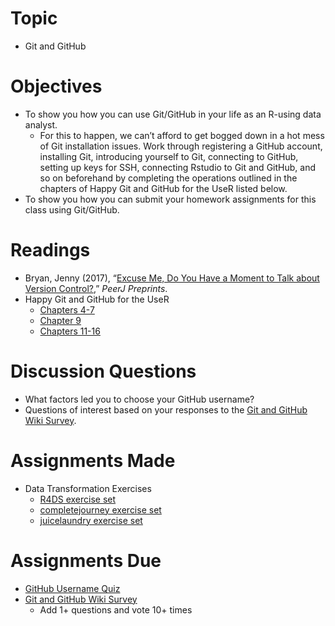 # Topic

* Git and GitHub

# Objectives

* To show you how you can use Git/GitHub in your life as an R-using data
analyst.
   + For this to happen, we can’t afford to get bogged down in a hot mess of Git
   installation issues. Work through registering a GitHub account, installing
   Git, introducing yourself to Git, connecting to GitHub, setting up keys for
   SSH, connecting Rstudio to Git and GitHub, and so on beforehand by completing
   the operations outlined in the chapters of Happy Git and GitHub for the UseR
   listed below.
* To show you how you can submit your homework assignments for this class using Git/GitHub.

# Readings

* Bryan, Jenny (2017), “[Excuse Me, Do You Have a Moment to Talk about Version
Control?][bryan 2017],” _PeerJ Preprints_.
* Happy Git and GitHub for the UseR
   + [Chapters 4-7][happy git 4]
   + [Chapter 9][happy git 9]
   + [Chapters 11-16][happy git 11]

# Discussion Questions

* What factors led you to choose your GitHub username?
* Questions of interest based on your responses to the [Git and GitHub Wiki
Survey].

# Assignments Made

* Data Transformation Exercises
   + [R4DS exercise set][r4ds exercises]
   + [completejourney exercise set][completejourney exercises]
   + [juicelaundry exercise set][juicelaundry exercises]

# Assignments Due

* [GitHub Username Quiz]
* [Git and GitHub Wiki Survey]
   + Add 1+ questions and vote 10+ times

[bryan 2017]: https://peerj.com/preprints/3159/
[completejourney exercises]: https://github.com/GCOM7140/completejourney-exercises/blob/master/exercises/01-data-transformation-exercises.md#data-transformation-exercises
[git and github wiki survey]: https://www.allourideas.org/GCOM-7140-git-github
[github username quiz]: https://goo.gl/forms/bVkjZJE6yRHZBVRm2
[happy git 4]: https://happygitwithr.com/github-acct.html
[happy git 9]: https://happygitwithr.com/push-pull-github.html
[happy git 11]: https://happygitwithr.com/ssh-keys.html
[juicelaundry exercises]: https://github.com/GCOM7140/juicelaundry-exercises/blob/master/exercises/01-data-transformation-exercises.md#data-transformation-exercises
[r4ds exercises]: https://github.com/GCOM7140/r4ds-exercises/blob/master/exercises/01-data-transformation-exercises.md#data-transformation-exercises